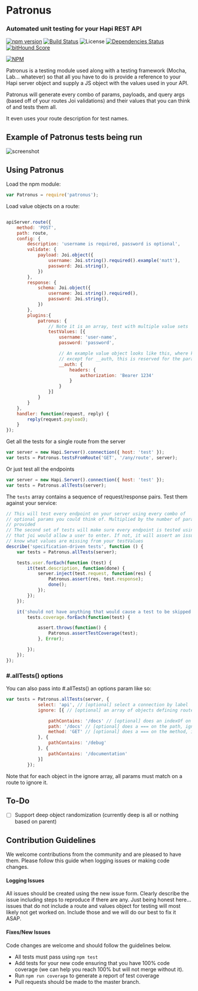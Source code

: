 # Patronus
### Automated unit testing for your Hapi REST API

[![npm version](https://badge.fury.io/js/patronus.svg)](http://badge.fury.io/js/patronus)
[![Build Status](https://travis-ci.org/appersonlabs/patronus.svg?branch=master)](https://travis-ci.org/appersonlabs/patronus)
![License](https://img.shields.io/badge/license-MIT-blue.svg)
[![Dependencies Status](https://david-dm.org/appersonlabs/patronus.svg)](https://david-dm.org/appersonlabs/patronus)
[![bitHound Score](https://www.bithound.io/github/appersonlabs/patronus/badges/score.svg)](https://www.bithound.io/github/appersonlabs/patronus)

[![NPM](https://nodei.co/npm/patronus.png?downloads=true)](https://nodei.co/npm/patronus/)

Patronus is a testing module used along with a testing framework (Mocha, Lab... whatever) so that all you have to do is provide a reference to your Hapi server object and supply a JS object with the values used in your API.

Patronus will generate every combo of params, payloads, and query args (based off of your routes Joi validations) and their values that you can think of and tests them all.

It even uses your route description for test names.

## Example of Patronus tests being run

![screenshot](https://s3.amazonaws.com/f.cl.ly/items/2o1Q1X3v1545360t3M0t/Screen%20Shot%202015-03-12%20at%201.57.58%20PM.png)

## Using Patronus

Load the npm module:

```javascript
var Patronus = require('patronus');
```

Load value objects on a route:

```javascript

apiServer.route({
    method: 'POST',
    path: route,
    config: {
        description: 'username is required, password is optional',
        validate: {
            payload: Joi.object({
                username: Joi.string().required().example('matt'),
                password: Joi.string(),
            })
        },
        response: {
            schema: Joi.object({
                username: Joi.string().required(),
                password: Joi.string(),
            })
        },
        plugins:{
            patronus: {
                // Note it is an array, test with multiple value sets
                testValues: [{
                    username: 'user-name',
                    password: 'password',

                    // An example value object looks like this, where keys are param/payload/query names
                    // except for __auth, this is reserved for the params used for authentication
                    __auth: {
                        headers: {
                            authorization: 'Bearer 1234'
                        }
                    }
                }]
            }
        }
    },
    handler: function(request, reply) {
        reply(request.payload);
    }
});

```

Get all the tests for a single route from the server
```javascript
var server = new Hapi.Server().connection({ host: 'test' });
var tests = Patronus.testsFromRoute('GET', '/any/route', server);

```


Or just test all the endpoints
```javascript
var server = new Hapi.Server().connection({ host: 'test' });
var tests = Patronus.allTests(server);

```


The `tests` array contains a sequence of request/response pairs.  Test them against your service:

```javascript
// This will test every endpoint on your server using every combo of
// optional params you could think of. Multiplied by the number of param combos you
// provided
// The second set of tests will make sure every endpoint is tested using every combo
// that joi would allow a user to enter. If not, it will assert an issue letting you
// know what values are missing from your testValues
describe('specification-driven tests', function () {
    var tests = Patronus.allTests(server);

    tests.user.forEach(function (test) {
        it(test.description, function(done) {
            server.inject(test.request, function(res) {
                Patronus.assert(res, test.response);
                done();
            });
        });
    });

    it('should not have anything that would cause a test to be skipped', function() {
        tests.coverage.forEach(function(test) {

            assert.throws(function() {
                Patronus.assertTestCoverage(test);
            }, Error);

        });
    });
});
```
### #.allTests() options
You can also pass into #.allTests() an options param like so:
```javascript
var tests = Patronus.allTests(server, {
            select: 'api', // [optional] select a connection by label
            ignore: [{ // [optional] an array of objects defining routes you dont want to test

                pathContains: '/docs' // [optional] does an indexOf on the path, ignoring matches
                path: '/docs' // [optional] does a === on the path, ignoring matches
                method: 'GET' // [optional] does a === on the method, ignoring matches
            }, {
                pathContains: '/debug'
            }, {
                pathContains: '/documentation'
            }]
        });
```
Note that for each object in the ignore array, all params must match on a route to ignore it.

## To-Do
- [ ] Support deep object randomization (currently deep is all or nothing based on parent)

## Contribution Guidelines
We welcome contributions from the community and are pleased to have them. Please follow this guide when logging issues or making code changes.

#### Logging Issues

All issues should be created using the new issue form. Clearly describe the issue including steps to reproduce if there are any.
Just being honest here... issues that do not include a route and values object for testing will most likely not get worked on. Include those and we will do our best to fix it ASAP.

#### Fixes/New Issues

Code changes are welcome and should follow the guidelines below.

- All tests must pass using `npm test`
- Add tests for your new code ensuring that you have 100% code coverage (we can help you reach 100% but will not merge without it).
- Run `npm run coverage` to generate a report of test coverage
- Pull requests should be made to the master branch.
